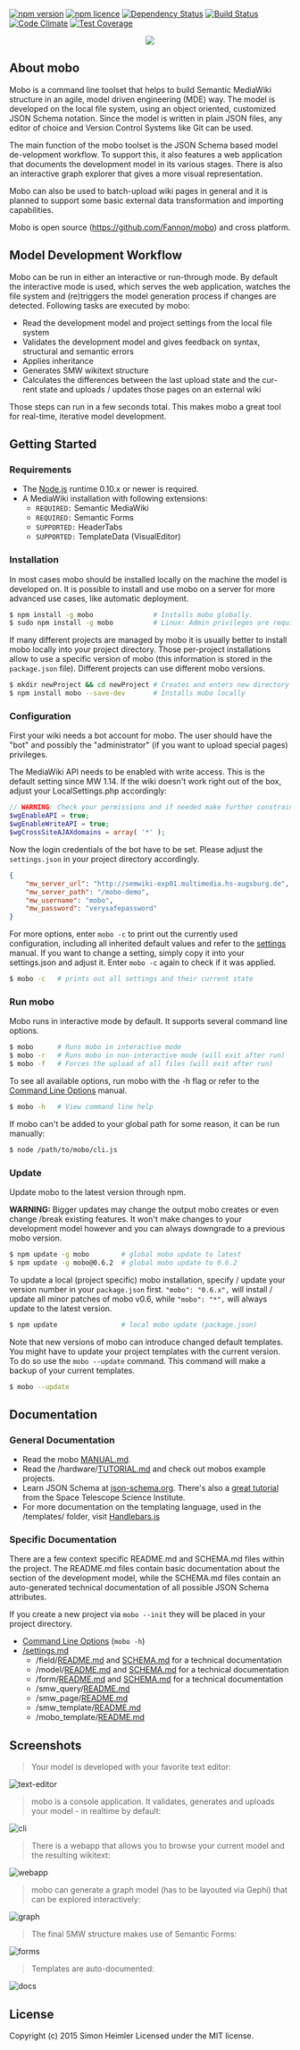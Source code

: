 [![npm version](https://img.shields.io/npm/v/mobo.svg?style=flat)](https://www.npmjs.com/package/mobo)
[![npm licence](https://img.shields.io/npm/l/mobo.svg?style=flat)](https://github.com/Fannon/mobo/blob/master/LICENSE.txt)
[![Dependency Status](https://img.shields.io/david/Fannon/mobo.svg?style=flat)](https://david-dm.org/Fannon/mobo)
[![Build Status](https://img.shields.io/travis/Fannon/mobo.svg?style=flat)](http://travis-ci.org/Fannon/mobo)
[![Code Climate](https://codeclimate.com/github/Fannon/mobo/badges/gpa.svg)](https://codeclimate.com/github/Fannon/mobo)
[![Test Coverage](https://codeclimate.com/github/Fannon/mobo/badges/coverage.svg)](https://codeclimate.com/github/Fannon/mobo)

<p align="center">
    <img src ="http://fannon.de/p/mobo-intro/img/logo.png" style="border-radius: 3px;"/>
</p>

## About mobo
Mobo is a command line toolset that helps to build Semantic MediaWiki structure in an agile, model driven engineering (MDE) way. The model is developed on the local file system, using an object oriented, customized JSON Schema notation. Since the model is written in plain JSON files, any editor of choice and Version Control Systems like Git can be used.

The main function of the mobo toolset is the JSON Schema based model de-velopment workflow. To support this, it also features a web application that documents the development model in its various stages. There is also an interactive graph explorer that gives a more visual representation.

Mobo can also be used to batch-upload wiki pages in general and it is planned to support some basic external data transformation and importing capabilities.

Mobo is open source (https://github.com/Fannon/mobo) and cross platform.

## Model Development Workflow
Mobo can be run in either an interactive or run-through mode. By default the interactive mode is used, which serves the web application, watches the file system and (re)triggers the model generation process if changes are detected.
Following tasks are executed by mobo:

* Read the development model and project settings from the local file system
* Validates the development model and gives feedback on syntax, structural and semantic errors
* Applies inheritance
* Generates SMW wikitext structure
* Calculates the differences between the last upload state and the cur-rent state and uploads / updates those pages on an external wiki

Those steps can run in a few seconds total. This makes mobo a great tool for real-time, iterative model development.

## Getting Started
### Requirements
* The [Node.js](http://nodejs.org/) runtime 0.10.x or newer is required.
* A MediaWiki installation with following extensions:
  * `REQUIRED:` Semantic MediaWiki
  * `REQUIRED:` Semantic Forms
  * `SUPPORTED:` HeaderTabs
  * `SUPPORTED:`  TemplateData (VisualEditor)

### Installation
In most cases mobo should be installed locally on the machine the model is developed on. It is possible to install and use mobo on a server for more advanced use cases, like automatic deployment.

```sh
$ npm install -g mobo               # Installs mobo globally.
$ sudo npm install -g mobo          # Linux: Admin privileges are required
```

If many different projects are managed by mobo it is usually better to install mobo locally into your project directory. Those per-project installations allow to use a specific version of mobo (this information is stored in the `package.json` file). Different projects can use different mobo versions.
```sh
$ mkdir newProject && cd newProject # Creates and enters new directory
$ npm install mobo --save-dev       # Installs mobo locally
```

### Configuration
First your wiki needs a bot account for mobo. The user should have the "bot" and possibly the "administrator" (if you want to upload special pages) privileges.

The MediaWiki API needs to be enabled with write access. This is the default setting since MW 1.14. If the wiki doesn't work right out of the box, adjust your LocalSettings.php accordingly:

```php
// WARNING: Check your permissions and if needed make further constraints.
$wgEnableAPI = true;
$wgEnableWriteAPI = true;
$wgCrossSiteAJAXdomains = array( '*' );
```

Now the login credentials of the bot have to be set. Please adjust the `settings.json` in your project directory accordingly.

```json
{
    "mw_server_url": "http://semwiki-exp01.multimedia.hs-augsburg.de",
    "mw_server_path": "/mobo-demo",
    "mw_username": "mobo",
    "mw_password": "verysafepassword"
}
```

For more options, enter `mobo -c` to print out the currently used configuration, including all inherited default values and refer to the [settings](examples/init/settings.md) manual.
If you want to change a setting, simply copy it into your settings.json and adjust it. Enter `mobo -c` again to check if it was applied.

```sh
$ mobo -c   # prints out all settings and their current state
```

### Run mobo
Mobo runs in interactive mode by default. It supports several command line options.

```sh
$ mobo      # Runs mobo in interactive mode
$ mobo -r   # Runs mobo in non-interactive mode (will exit after run)
$ mobo -f   # Forces the upload of all files (will exit after run)
```

To see all available options, run mobo with the -h flag or refer to the [Command Line Options](cli.md) manual.

```sh
$ mobo -h   # View command line help
```

If mobo can't be added to your global path for some reason, it can be run manually:
```sh
$ node /path/to/mobo/cli.js
```

### Update
Update mobo to the latest version through npm.

**WARNING:** Bigger updates may change the output mobo creates or even change /break existing features. It won't make changes to your development model however and you can always downgrade to a previous mobo version.

```sh
$ npm update -g mobo        # global mobo update to latest
$ npm update -g mobo@0.6.2  # global mobo update to 0.6.2
```

To update a local (project specific) mobo installation, specify / update your version number in your `package.json` first. `"mobo": "0.6.x",` will install / update all minor patches of mobo v0.6, while `"mobo": "*",` will always update to the latest version.

```sh
$ npm update                # local mobo update (package.json)
```

Note that new versions of mobo can introduce changed default templates.
You might have to update your project templates with the current version.
To do so use the `mobo --update` command. This command will make a backup of your current templates.

```sh
$ mobo --update
```

## Documentation
### General Documentation
* Read the mobo [MANUAL.md](https://github.com/Fannon/mobo/blob/master/examples/init/MANUAL.md).
* Read the /hardware/[TUTORIAL.md](https://github.com/Fannon/mobo/blob/master/examples/hardware/TUTORIAL.md) and check out mobos example projects.
* Learn JSON Schema at [json-schema.org](http://json-schema.org/). There's also a [great tutorial](http://spacetelescope.github.io/understanding-json-schema/) from the Space Telescope Science Institute.
* For more documentation on the templating language, used in the /templates/ folder, visit [Handlebars.js](http://handlebarsjs.com/)

### Specific Documentation
There are a few context specific README.md and SCHEMA.md files within the project.
The README.md files contain basic documentation about the section of the development model,
while the SCHEMA.md files contain an auto-generated technical documentation of all possible JSON Schema attributes.

If you create a new project via `mobo --init` they will be placed in your project directory.

* [Command Line Options](lib/cli.md) (`mobo -h`)
* [/settings.md](examples/init/settings.md)
    * /field/[README.md](examples/init/field/README.md) and [SCHEMA.md](examples/init/field/SCHEMA.md) for a technical documentation
    * /model/[README.md](examples/init/model/README.md) and [SCHEMA.md](examples/init/model/SCHEMA.md) for a technical documentation
    * /form/[README.md](examples/init/form/README.md) and [SCHEMA.md](examples/init/form/SCHEMA.md) for a technical documentation
    * /smw_query/[README.md](examples/init/smw_query/README.md)
    * /smw_page/[README.md](examples/init/smw_page/README.md)
    * /smw_template/[README.md](examples/init/smw_template/README.md)
    * /mobo_template/[README.md](examples/init/templates/README.md)

## Screenshots
> Your model is developed with your favorite text editor:

![text-editor](http://fannon.de/p/mobo-intro/img/st.png)

> mobo is a console application. It validates, generates and uploads your model - in realtime by default:

![cli](http://fannon.de/p/mobo-intro/img/cli4.png)

> There is a webapp that allows you to browse your current model and the resulting wikitext:

![webapp](http://fannon.de/p/mobo-intro/img/webgui.png)

> mobo can generate a graph model (has to be layouted via Gephi) that can be explored interactively:

![graph](http://fannon.de/p/mobo-intro/img/graphselect.png)

> The final SMW structure makes use of Semantic Forms:

![forms](http://fannon.de/p/mobo-intro/img/edit.png)

> Templates are auto-documented:

![docs](http://fannon.de/p/mobo-intro/img/docs.png)


## License
Copyright (c) 2015 Simon Heimler
Licensed under the MIT license.
